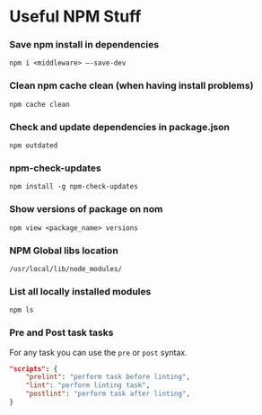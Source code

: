 # Useful NPM Stuff

### Save npm install in dependencies
```
npm i <middleware> —-save-dev
```

### Clean npm cache clean (when having install problems)
```
npm cache clean
```

### Check and update dependencies in package.json
```
npm outdated
```

### npm-check-updates
```
npm install -g npm-check-updates
```

### Show versions of package on nom
```
npm view <package_name> versions 
```
### NPM Global libs location
```
/usr/local/lib/node_modules/
```

### List all locally installed modules
```
npm ls 
```

### Pre and Post task tasks
For any task you can use the `pre`<task> or `post`<task> syntax.

```json
"scripts": {
    "prelint": "perform task before linting",
    "lint": "perform linting task",
    "postlint": "perform task after linting",
}
```